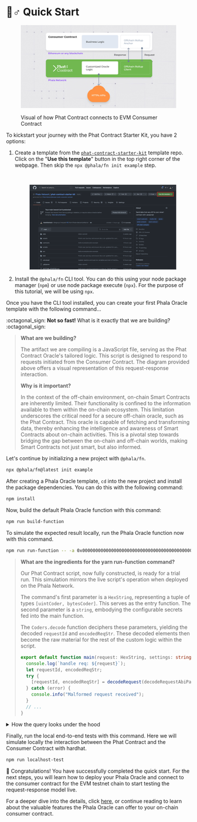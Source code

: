 # 🏃♂ Quick Start

<figure><img src="../../../.gitbook/assets/case-self-owned-oracles.jpg" alt=""><figcaption><p>Visual of how Phat Contract connects to EVM Consumer Contract</p></figcaption></figure>

To kickstart your journey with the Phat Contract Starter Kit, you have 2 options:

1.  Create a template from the [`phat-contract-starter-kit`](https://bit.ly/46wkeY0) template repo. Click on the "**Use this template**" button in the top right corner of the webpage. Then skip the `npx @phala/fn init example` step.&#x20;

    <div>

    <figure><img src="http://localhost:63342/markdownPreview/1918810453/fileSchemeResource/ccbdfbfcaa2bb6682c484f7931b15633-UseThisTemplate.png?_ijt=3r011jj4sfe0bnqfa8f27fg7eh" alt=""><figcaption></figcaption></figure>

     

    <figure><img src="../../../.gitbook/assets/UseThisTemplate.png" alt=""><figcaption></figcaption></figure>

    </div>
2. Install the `@phala/fn` CLI tool. You can do this using your node package manager (`npm`) or use node package execute (`npx`). For the purpose of this tutorial, we will be using `npx`.

Once you have the CLI tool installed, you can create your first Phala Oracle template with the following command...

:octagonal\_sign: **Not so fast!** What is it exactly that we are building? :octagonal\_sign:

> **What are we building?**
>
> The artifact we are compiling is a JavaScript file, serving as the Phat Contract Oracle's tailored logic. This script is designed to respond to requests initiated from the Consumer Contract. The diagram provided above offers a visual representation of this request-response interaction.
>
> **Why is it important?**
>
> In the context of the off-chain environment, on-chain Smart Contracts are inherently limited. Their functionality is confined to the information available to them within the on-chain ecosystem. This limitation underscores the critical need for a secure off-chain oracle, such as the Phat Contract. This oracle is capable of fetching and transforming data, thereby enhancing the intelligence and awareness of Smart Contracts about on-chain activities. This is a pivotal step towards bridging the gap between the on-chain and off-chain worlds, making Smart Contracts not just smart, but also informed.

Let's continue by initializing a new project with `@phala/fn`.

```sh
npx @phala/fn@latest init example
```

After creating a Phala Oracle template, `cd` into the new project and install the package dependencies. You can do this with the following command:

```sh
npm install
```

Now, build the default Phala Oracle function with this command:

```sh
npm run build-function
```

To simulate the expected result locally, run the Phala Oracle function now with this command.

```bash
npm run run-function -- -a 0x0000000000000000000000000000000000000000000000000000000000000001000000000000000000000000000000000000000000000000000000000000004000000000000000000000000000000000000000000000000000000000000000043078303100000000000000000000000000000000000000000000000000000000 https://api-mumbai.lens.dev
```

> **What are the ingredients for the yarn run-function command?**
>
> Our Phat Contract script, now fully constructed, is ready for a trial run. This simulation mirrors the live script's operation when deployed on the Phala Network.
>
> The command's first parameter is a `HexString`, representing a tuple of types `[uintCoder, bytesCoder]`. This serves as the entry function. The second parameter is a `string`, embodying the configurable secrets fed into the main function.
>
> The `Coders.decode` function deciphers these parameters, yielding the decoded `requestId` and `encodedReqStr`. These decoded elements then become the raw material for the rest of the custom logic within the script.
>
> ```typescript
> export default function main(request: HexString, settings: string): HexString {
>   console.log(`handle req: ${request}`);
>   let requestId, encodedReqStr;
>   try {
>     [requestId, encodedReqStr] = decodeRequest(decodeRequestAbiParams, request);
>   } catch (error) {
>     console.info("Malformed request received");
>   }
>   // ...
> }
> ```

<details>

<summary>How the query looks under the hood</summary>

* HTTP Endpoint: [https://api-v2-mumbai-live.lens.dev](https://api-mumbai.lens.dev/)
* Profile ID: `0x01`
* Expected Graphql Query:

```graphql
query Profile {
  profile(request: { profileId: "0x01" }) {
    stats {
        totalFollowers
        totalFollowing
        totalPosts
        totalComments
        totalMirrors
        totalPublications
        totalCollects
    }
  }
}
```

* Expected Output:

```graphql
{
"data": {
  "profile": {
    "stats": {
      "followers": 2,
      "following": 0,
      "comments": 0,
      "countOpenActions": 1,
      "posts": 14,
      "quotes": 0,
      "mirrors": 0,
      "publications": 14,
      "reacted": 0,
      "reactions": 0
    }
  }
}
```

</details>

Finally, run the local end-to-end tests with this command. Here we will simulate locally the interaction between the Phat Contract and the Consumer Contract with hardhat.

```sh
npm run localhost-test
```

:tada: Congratulations! You have successfully completed the quick start. For the next steps, you will learn how to deploy your Phala Oracle and connect to the consumer contract for the EVM testnet chain to start testing the request-response model live.

For a deeper dive into the details, click [here](https://github.com/Phala-Network/phat-contract-starter-kit/blob/main/GETTING\_STARTED.md), or continue reading to learn about the valuable features the Phala Oracle can offer to your on-chain consumer contract.
